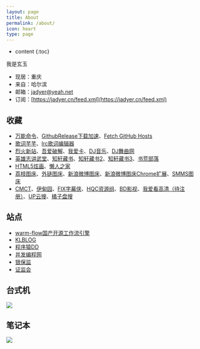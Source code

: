 ```yaml
---
layout: page
title: About
permalink: /about/
icon: heart
type: page
---
```


* content
{:toc}


我是玄玉

* 现居：重庆
* 来自：哈尔滨
* 邮箱：[jadyer@yeah.net](mailto:jadyer@yeah.net)
* 订阅：[https://jadyer.cn/feed.xml](https://jadyer.cn/feed.xml)

## 收藏

* [万能命令](https://wanneng.run/cn/)、[GithubRelease下载加速](https://doget.nocsdn.com/)、[Fetch GitHub Hosts](https://hosts.gitcdn.top/)
* [歌词芊芊](http://opqnext.com/)、[lrc歌词编辑器](http://lrc.opqnext.com/)
* [烈火新站](https://apphot.cc/)、[吾爱破解](https://www.52pojie.cn)、[我爱卡](https://bbs.51credit.com)、[DJ音乐](https://www.dj.net/)、[DJ舞曲网](https://www.djyyy.com/)
* [英雄志讲武堂](http://www.jiang-wu-tang.com/JWTphpBBS/index.php)、[知轩藏书](http://www.zxcs.me)、[知轩藏书2](https://zxcs.zip/)、[知轩藏书3](https://zxcs.info/)、[书荒部落](http://noveless.com)
* [HTML5炫画](http://www.html5tricks.com)、[懒人之家](http://www.lanrenzhijia.com)
* [荔枝图床](http://i.nizdm.com)、[外链图床](https://www.ssdax.com/tool/pic/)、[新浪微博图床](http://weibo.com/minipublish)、[新浪微博图床Chrome扩展](https://github.com/Suxiaogang/WeiboPicBed)、[SMMS图床](https://sm.ms)
* [CMCT](https://cmct.tv/?fromuid=72191)、[伊甸园](http://bbs.sfile2012.com)、[FIX字幕侠](http://www.zimuxia.cn)、[HQC资源组](https://www.gscq.me)、[BD影视](https://www.bd-film.cc)、[我爱看高清（待注册）](https://www.52khd.cn)、[UP云搜](https://upyunso3.com/)、[橘子盘搜](https://www.nmme.cc/)

## 站点

* [warm-flow国产开源工作流引擎](https://blog.csdn.net/weixin_43284369/article/details/136369547)
* [KLBLOG](http://www.kailing.pub)
* [程序猿DD](http://blog.didispace.com)
* [并发编程网](http://ifeve.com)
* [银保监](http://www.cbirc.gov.cn)
* [证监会](http://www.csrc.gov.cn)

## 台式机

![](https://ae01.alicdn.com/kf/H33a8d59057274e499275deb135b5f49dg.jpg)

## 笔记本

![](https://gcore.jsdelivr.net/gh/jadyer/mydata/img/blog/myx220i.png)